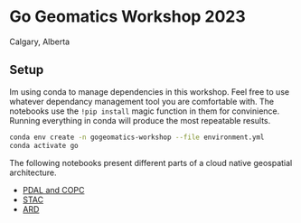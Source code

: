# Go Geomatics Workshop 2023
Calgary, Alberta

## Setup

Im using conda to manage dependencies in this workshop. Feel free to use whatever dependancy management tool you are comfortable with. The notebooks use the `!pip install` magic function in them for convinience. Running everything in conda will produce the most repeatable results.

```bash
conda env create -n gogeomatics-workshop --file environment.yml 
conda activate go
```

The following notebooks present different parts of a cloud native geospatial architecture.
 - [PDAL and COPC]("./pdal_copc.ipynb")
 - [STAC]("./stac.ipynb")
 - [ARD]("./ard.ipynb")